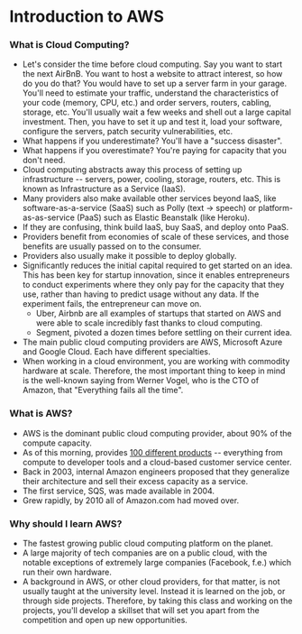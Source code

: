 # Introduction to AWS

### What is Cloud Computing?

- Let's consider the time before cloud computing. Say you want to start the next AirBnB. You want to host a website to attract interest, so how do you do that? You would have to set up a server farm in your garage. You'll need to estimate your traffic, understand the characteristics of your code (memory, CPU, etc.) and order servers, routers, cabling, storage, etc. You'll usually wait a few weeks and shell out a large capital investment. Then, you have to set it up and test it, load your software, configure the servers, patch security vulnerabilities, etc.
- What happens if you underestimate? You'll have a "success disaster".
- What happens if you overestimate? You're paying for capacity that you don't need.
- Cloud computing abstracts away this process of setting up infrastructure -- servers, power, cooling, storage, routers, etc. This is known as Infrastructure as a Service (IaaS).
- Many providers also make available other services beyond IaaS, like software-as-a-service (SaaS) such as Polly (text -> speech) or platform-as-as-service (PaaS) such as Elastic Beanstalk (like Heroku). 
- If they are confusing, think build IaaS, buy SaaS, and deploy onto PaaS.
- Providers benefit from economies of scale of these services, and those benefits are usually passed on to the consumer.
- Providers also usually make it possible to deploy globally.
- Significantly reduces the initial capital required to get started on an idea. This has been key for startup innovation, since it enables entrepreneurs to conduct experiments where they only pay for the capacity that they use, rather than having to predict usage without any data. If the experiment fails, the entrepreneur can move on.
	- Uber, Airbnb are all examples of startups that started on AWS and were able to scale incredibly fast thanks to cloud computing.
	- Segment, pivoted a dozen times before settling on their current idea.
- The main public cloud computing providers are AWS, Microsoft Azure and Google Cloud. Each have different specialties.
- When working in a cloud environment, you are working with commodity hardware at scale. Therefore, the most important thing to keep in mind is the well-known saying from Werner Vogel, who is the CTO of Amazon, that "Everything fails all the time".

### What is AWS?

- AWS is the dominant public cloud computing provider, about 90% of the compute capacity.
- As of this morning, provides [100 different products](https://aws.amazon.com/products/) -- everything from compute to developer tools and a cloud-based customer service center.
- Back in 2003, internal Amazon engineers proposed that they generalize their architecture and sell their excess capacity as a service.
- The first service, SQS, was made available in 2004.
- Grew rapidly, by 2010 all of Amazon.com had moved over.

### Why should I learn AWS?

- The fastest growing public cloud computing platform on the planet.
- A large majority of tech companies are on a public cloud, with the notable exceptions of extremely large companies (Facebook, f.e.) which run their own hardware.
- A background in AWS, or other cloud providers, for that matter, is not usually taught at the university level. Instead it is learned on the job, or through side projects. Therefore, by taking this class and working on the projects, you'll develop a skillset that will set you apart from the competition and open up new opportunities.
